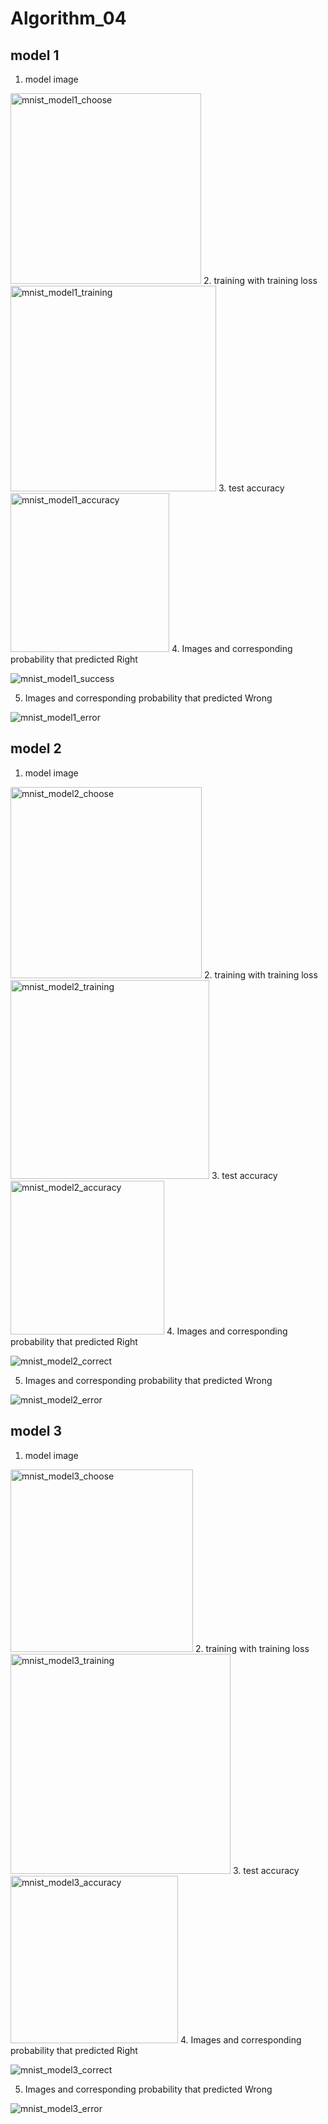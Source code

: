 # Algorithm_04
## model 1
1. model image
<img width="305" alt="mnist_model1_choose" src="https://user-images.githubusercontent.com/98636699/173601209-b6cc1150-31ef-4f87-9f4c-970d64ffc043.PNG">
2. training with training loss
<img width="329" alt="mnist_model1_training" src="https://user-images.githubusercontent.com/98636699/173601202-03713cd0-af1d-4fb5-b463-e72b866a7bbb.PNG">
3. test accuracy
<img width="254" alt="mnist_model1_accuracy" src="https://user-images.githubusercontent.com/98636699/173601207-922182fb-3bca-4d28-a869-a8f1cbc16e6c.PNG">
4. Images and corresponding probability that predicted Right

![mnist_model1_success](https://user-images.githubusercontent.com/98636699/173601195-47df6a4e-52f1-4a27-abce-5af3a31c4a8c.png)

5. Images and corresponding probability that predicted Wrong

![mnist_model1_error](https://user-images.githubusercontent.com/98636699/173601213-93f834e8-f55b-4ae5-8366-9798beb8ccea.png)

## model 2
1. model image
<img width="306" alt="mnist_model2_choose" src="https://user-images.githubusercontent.com/98636699/173599946-0ed6b7ea-6e93-449e-922d-6501b877fb08.PNG">
2. training with training loss
<img width="318" alt="mnist_model2_training" src="https://user-images.githubusercontent.com/98636699/173600454-d62337be-9876-4a2e-9346-9ed148bea86b.PNG">
3. test accuracy
<img width="246" alt="mnist_model2_accuracy" src="https://user-images.githubusercontent.com/98636699/173599931-32c40b4b-6815-4a71-9cb6-62a7242fe42d.PNG">
4. Images and corresponding probability that predicted Right

![mnist_model2_correct](https://user-images.githubusercontent.com/98636699/173599948-6282174f-4e42-4120-adc6-c5f024c4a8c0.png)

5. Images and corresponding probability that predicted Wrong

![mnist_model2_error](https://user-images.githubusercontent.com/98636699/173600282-e73f45e9-0b0c-4af6-b1f3-4029c9435b2e.png)

## model 3
1. model image
<img width="292" alt="mnist_model3_choose" src="https://user-images.githubusercontent.com/98636699/173597863-164aa43b-a2ed-4162-b87e-6e913d5aea96.PNG">
2. training with training loss
<img width="352" alt="mnist_model3_training" src="https://user-images.githubusercontent.com/98636699/173598538-ec5fdeb0-dc02-4c40-be43-69c9d4ebb4f8.PNG">
3. test accuracy
<img width="268" alt="mnist_model3_accuracy" src="https://user-images.githubusercontent.com/98636699/173598524-672bc3a3-d69f-4aa2-bd5a-4104a4d1b9ef.PNG">
4. Images and corresponding probability that predicted Right

![mnist_model3_correct](https://user-images.githubusercontent.com/98636699/173598530-9f5993a3-5ba5-4a64-b6c7-968388cea464.png)

5. Images and corresponding probability that predicted Wrong

![mnist_model3_error](https://user-images.githubusercontent.com/98636699/173598536-976fa363-cb0f-4ac6-a770-c48e004fc06a.png)

